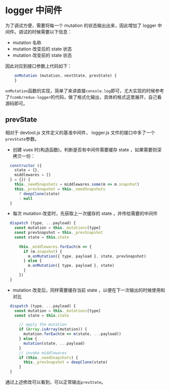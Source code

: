 # logger 中间件

为了调试方便，需要将每一个 mutation 的状态输出出来，因此增加了 logger 中间件。调试的时候需要以下信息：

 - mutation 名称
 - mutation 改变后的 state 状态
 - mutation 改变前的 state 状态

因此对应到接口参数上代码如下：

```js
    onMutation (mutation, nextState, prevState) {
    }
```

`onMutation`函数的实现，简单了来讲直接`console.log`即可，尤大实现的时候参考了`fcomb/redux-logger`的代码，做了格式化输出，具体的格式这里展开，自己看源码即可。

## prevState

相对于 devtool.js 文件定义的基准中间件， logger.js 文件的接口中多了一个`prevState`参数。

 - 创建 vuex 时(构造函数)，判断是否有中间件需要缓存 state ，如果需要则深拷贝一份：

```js
  constructor ({
    state = {},
    middlewares = []
  } = {}) {
    this._needSnapshots = middlewares.some(m => m.snapshot)
    this._prevSnapshot = this._needSnapshots
      ? deepClone(state)
      : null
  }
```

 - 每次 mutation 改变时，先获取上一次缓存的 state ，并传给需要的中间件

```js
  dispatch (type, ...payload) {
    const mutation = this._mutations[type]
    const prevSnapshot = this._prevSnapshot
    const state = this.state
    
      this._middlewares.forEach(m => {
        if (m.snapshot) {
          m.onMutation({ type, payload }, state, prevSnapshot)
        } else {
          m.onMutation({ type, payload }, state)
        }
      })
  }
```

 - mutation 改变后，同样需要缓存当前 state ，以便在下一次输出的时候使用和对比

```js
  dispatch (type, ...payload) {
    const mutation = this._mutations[type]
    const state = this.state

      // apply the mutation
      if (Array.isArray(mutation)) {
        mutation.forEach(m => m(state, ...payload))
      } else {
        mutation(state, ...payload)
      }
      // invoke middlewares
      if (this._needSnapshots) {
        this._prevSnapshot = deepClone(state)
      }
  }
```

通过上述修改可以看到，可以正常输出`prevState`。
